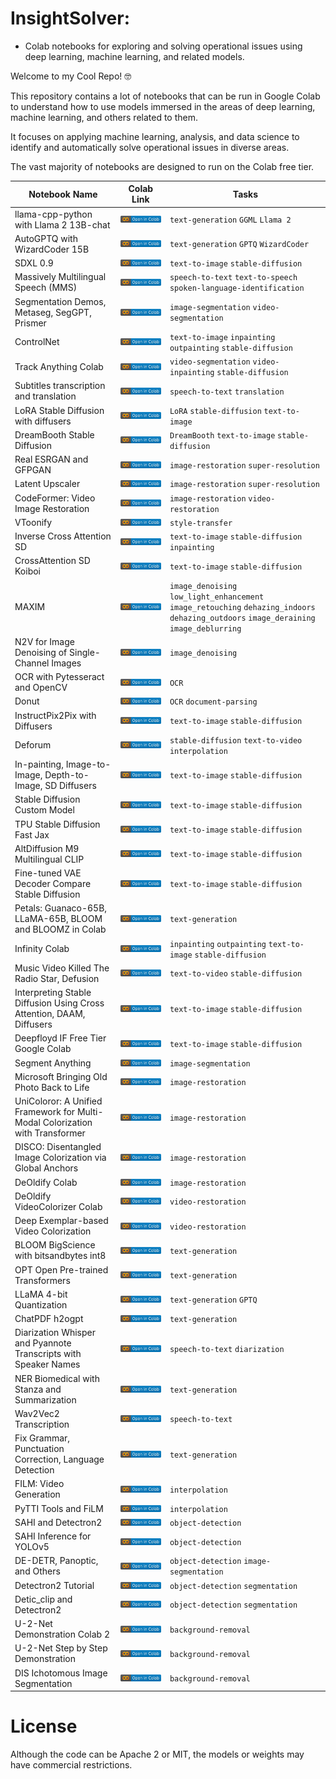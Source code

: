 
# InsightSolver: 
- Colab notebooks for exploring and solving operational issues using deep learning, machine learning, and related models.

Welcome to my Cool Repo! 🤓

This repository contains a lot of notebooks that can be run in Google Colab to understand how to use models immersed in the areas of deep learning, machine learning, and others related to them. 

It focuses on applying machine learning, analysis, and data science to identify and automatically solve operational issues in diverse areas.

The vast majority of notebooks are designed to run on the Colab free tier.

| Notebook Name | Colab Link  | Tasks  |
|-------------------------------------------------------------|---------------------------------------------------------------------------------------------------|--------------------|
| llama-cpp-python with  Llama 2 13B-chat | [![Open](assets/colab.svg)](https://colab.research.google.com/github/R3gm/InsightSolver-Colab/blob/main/LLM_Inference_with_llama_cpp_python__Llama_2_13b_chat.ipynb) |`text-generation` `GGML` `Llama 2`                   |
| AutoGPTQ with WizardCoder 15B  | [![Open](assets/colab.svg)](https://colab.research.google.com/github/r3gm/InsightSolver-Colab/blob/main/LLM_Inference_with_AutoGPTQ_WizardCoder_15B.ipynb) |`text-generation` `GPTQ` `WizardCoder`                   |
| SDXL 0.9  | [![Open](assets/colab.svg)](https://colab.research.google.com/github/r3gm/InsightSolver-Colab/blob/main/SDXL_0_9.ipynb) |`text-to-image` `stable-diffusion`                    |
| Massively Multilingual Speech (MMS) | [![Open](assets/colab.svg)](https://colab.research.google.com/github/r3gm/InsightSolver-Colab/blob/main/Massively_Multilingual_Speech_MMS.ipynb) |`speech-to-text` `text-to-speech` `spoken-language-identification`                  |
| Segmentation Demos, Metaseg, SegGPT, Prismer  | [![Open](assets/colab.svg)](https://colab.research.google.com/github/r3gm/InsightSolver-Colab/blob/main/Segmentation_demos__metaseg_segGPT_Prismer.ipynb) | `image-segmentation` `video-segmentation`                  |
| ControlNet                                                  | [![Open](assets/colab.svg)](https://colab.research.google.com/github/r3gm/InsightSolver-Colab/blob/main/ControlNet.ipynb) | `text-to-image` `inpainting` `outpainting`  `stable-diffusion`                  |
| Track Anything Colab | [![Open](assets/colab.svg)](https://colab.research.google.com/github/r3gm/InsightSolver-Colab/blob/main/Video_segmentation_and_inpainting_Track_anything_colab.ipynb) |`video-segmentation` `video-inpainting` `stable-diffusion`                   |
| Subtitles transcription and translation | [![Open](assets/colab.svg)](https://colab.research.google.com/github/r3gm/InsightSolver-Colab/blob/main/Subtitles_transcript_and_translate_for_video_or_audio__Whisper.ipynb) | `speech-to-text` `translation`                   |
| LoRA Stable Diffusion with diffusers | [![Open](assets/colab.svg)](https://colab.research.google.com/github/r3gm/InsightSolver-Colab/blob/main/LoRA_Stable_Diffusion__Low_Rank_Adaptation_of_Large_Language_Models.ipynb) | `LoRA` `stable-diffusion`  `text-to-image`                   |
| DreamBooth Stable Diffusion | [![Open](assets/colab.svg)](https://colab.research.google.com/github/r3gm/InsightSolver-Colab/blob/main/DreamBooth_Stable_Diffusion.ipynb) |`DreamBooth` `text-to-image` `stable-diffusion`                    |
| Real ESRGAN and GFPGAN | [![Open](assets/colab.svg)](https://colab.research.google.com/github/r3gm/InsightSolver-Colab/blob/main/Image_Restoration__Super_Resolution__Real_ESRGAN_and_GFPGAN.ipynb) |  `image-restoration` `super-resolution`                  |
| Latent Upscaler| [![Open](assets/colab.svg)](https://colab.research.google.com/github/r3gm/InsightSolver-Colab/blob/main/Image_Super_Resolution_latent_upscaler.ipynb) |`image-restoration` `super-resolution`                         |
| CodeFormer: Video Image Restoration | [![Open](assets/colab.svg)](https://colab.research.google.com/github/r3gm/InsightSolver-Colab/blob/main/Video_Image_Restoration_CodeFormer.ipynb) | `image-restoration`  `video-restoration`                   |
| VToonify               | [![Open](assets/colab.svg)](https://colab.research.google.com/github/r3gm/InsightSolver-Colab/blob/main/Style_tranfer_VToonify_inference_playground.ipynb) | `style-transfer`                   |
| Inverse Cross Attention SD  | [![Open](assets/colab.svg)](https://colab.research.google.com/github/r3gm/InsightSolver-Colab/blob/main/InverseCrossAttention_SD.ipynb) | `text-to-image` `stable-diffusion` `inpainting`                   |
| CrossAttention SD Koiboi| [![Open](assets/colab.svg)](https://colab.research.google.com/github/r3gm/InsightSolver-Colab/blob/main/CrossAttention_SD_koiboi.ipynb) |`text-to-image` `stable-diffusion`                    |
| MAXIM    | [![Open](assets/colab.svg)](https://colab.research.google.com/github/r3gm/InsightSolver-Colab/blob/main/MAXIM__Image_Denoising__Low_light_enhancement__Image_retouching__Dehazing_indoors__Dehazing_outdoors__Image_deraining__Image_deblurring.ipynb) | `image_denoising` `low_light_enhancement` `image_retouching` `dehazing_indoors` `dehazing_outdoors` `image_deraining` `image_deblurring`                  |
| N2V for Image Denoising of Single-Channel Images            | [![Open](assets/colab.svg)](https://colab.research.google.com/github/r3gm/InsightSolver-Colab/blob/main/N2V_for_Image_Denoising_of_Single_Channel_Images__Training_and_Inference.ipynb) | `image_denoising`                   |
| OCR with Pytesseract and OpenCV  | [![Open](assets/colab.svg)](https://colab.research.google.com/github/r3gm/InsightSolver-Colab/blob/main/OCR_with_Pytesseract_and_OpenCV.ipynb) | `OCR`                   |
| Donut   | [![Open](assets/colab.svg)](https://colab.research.google.com/github/r3gm/InsightSolver-Colab/blob/main/OCR_Document_Parsing_Donut.ipynb) |`OCR` `document-parsing`                    |
| InstructPix2Pix with Diffusers | [![Open](assets/colab.svg)](https://colab.research.google.com/github/r3gm/InsightSolver-Colab/blob/main/InstructPix2Pix_using_diffusers.ipynb) | `text-to-image` `stable-diffusion`                   |
| Deforum | [![Open](assets/colab.svg)](https://colab.research.google.com/github/r3gm/InsightSolver-Colab/blob/main/Video_generation_Deforum_Stable_Diffusion__Interpolation_animation.ipynb) | `stable-diffusion` `text-to-video` `interpolation`                   |
| In-painting, Image-to-Image, Depth-to-Image, SD Diffusers   | [![Open](assets/colab.svg)](https://colab.research.google.com/github/r3gm/InsightSolver-Colab/blob/main/In_painting__image_to_image__depth_to_image__SD_diffusers.ipynb) | `text-to-image` `stable-diffusion`                   |
| Stable Diffusion Custom Model | [![Open](assets/colab.svg)](https://colab.research.google.com/github/r3gm/InsightSolver-Colab/blob/main/Diffusers_stable_diffusion_custom_model.ipynb) | `text-to-image` `stable-diffusion`                        |
| TPU Stable Diffusion Fast Jax  | [![Open](assets/colab.svg)](https://colab.research.google.com/github/r3gm/InsightSolver-Colab/blob/main/TPU_Stable_Diffusion_fast_jax.ipynb) | `text-to-image` `stable-diffusion`                   |
| AltDiffusion M9 Multilingual CLIP | [![Open](assets/colab.svg)](https://colab.research.google.com/github/r3gm/InsightSolver-Colab/blob/main/AltDiffusion_m9_multilingual_CLIP_model_DEMO.ipynb) | `text-to-image` `stable-diffusion`                   |
| Fine-tuned VAE Decoder Compare Stable Diffusion             | [![Open](assets/colab.svg)](https://colab.research.google.com/github/r3gm/InsightSolver-Colab/blob/main/Fine_tuned_VAE_decoder_compare_Stable_Diffusion.ipynb) |`text-to-image` `stable-diffusion`                    |
| Petals: Guanaco-65B, LLaMA-65B, BLOOM and BLOOMZ in Colab | [![Open](assets/colab.svg)](https://colab.research.google.com/github/r3gm/InsightSolver-Colab/blob/main/Petals_and_Together_BLOOM_176B_GPU_Colab.ipynb) | `text-generation`                   |
| Infinity Colab | [![Open](assets/colab.svg)](https://colab.research.google.com/github/r3gm/InsightSolver-Colab/blob/main/Image_generation_outpainting_inpainting_StableDiffusion_infinity_colab.ipynb) |`inpainting` `outpainting` `text-to-image` `stable-diffusion`                  |
| Music Video Killed The Radio Star, Defusion | [![Open](assets/colab.svg)](https://colab.research.google.com/github/r3gm/InsightSolver-Colab/blob/main/Video_generation_Music_Video_Killed_The_Radio_Star_Defusion.ipynb) |`text-to-video` `stable-diffusion`                    |
| Interpreting Stable Diffusion Using Cross Attention, DAAM, Diffusers | [![Open](assets/colab.svg)](https://colab.research.google.com/github/r3gm/InsightSolver-Colab/blob/main/Interpreting_Stable_Diffusion_Using_Cross_Attention__DAAM_Diffusers.ipynb) | `text-to-image` `stable-diffusion`                   |
| Deepfloyd IF Free Tier Google Colab| [![Open](assets/colab.svg)](https://colab.research.google.com/github/r3gm/InsightSolver-Colab/blob/main/Deepfloyd_IF_free_tier_google_colab.ipynb) | `text-to-image` `stable-diffusion`                   |
| Segment Anything  | [![Open](assets/colab.svg)](https://colab.research.google.com/github/r3gm/InsightSolver-Colab/blob/main/Segment_Anything.ipynb) | `image-segmentation`                   |
| Microsoft Bringing Old Photo Back to Life | [![Open](assets/colab.svg)](https://colab.research.google.com/github/r3gm/InsightSolver-Colab/blob/main/Image_Colorizer_and_fix_of_Microsoft_Bringing_Old_Photo_Back_to_Life.ipynb) | `image-restoration`                    |
| UniColoror: A Unified Framework for Multi-Modal Colorization with Transformer | [![Open](assets/colab.svg)](https://colab.research.google.com/github/r3gm/InsightSolver-Colab/blob/main/ImageColorizer_UniColoror__A_Unified_Framework_for_Multi_Modal_Colorization_with_Transformer.ipynb) | `image-restoration`                    |
| DISCO: Disentangled Image Colorization via Global Anchors | [![Open](assets/colab.svg)](https://colab.research.google.com/github/r3gm/InsightSolver-Colab/blob/main/ImageColorizer_DISCO_Disentangled_Image_Colorization_via_Global_Anchors.ipynb) |`image-restoration`                      |
| DeOldify Colab | [![Open](assets/colab.svg)](https://colab.research.google.com/github/r3gm/InsightSolver-Colab/blob/main/ImageColorizer_DeOldify_ColabStable.ipynb) | `image-restoration`                    |
| DeOldify VideoColorizer Colab  | [![Open](assets/colab.svg)](https://colab.research.google.com/github/r3gm/InsightSolver-Colab/blob/main/VideoColorizer_DeOldify_Colab.ipynb) |  `video-restoration`                       |
| Deep Exemplar-based Video Colorization | [![Open](assets/colab.svg)](https://colab.research.google.com/github/r3gm/InsightSolver-Colab/blob/main/VideoColorizer_Deep_Exemplar_based_Video_Colorization.ipynb) |  `video-restoration`                        |
| BLOOM BigScience with bitsandbytes int8 | [![Open](assets/colab.svg)](https://colab.research.google.com/github/r3gm/InsightSolver-Colab/blob/main/BLOOM_BigScience_bitsandbytes_int8.ipynb) |`text-generation`                    |
| OPT Open Pre-trained Transformers  | [![Open](assets/colab.svg)](https://colab.research.google.com/github/r3gm/InsightSolver-Colab/blob/main/OPT_Open_Pre_trained_Transformers.ipynb) | `text-generation`                   |
| LLaMA 4-bit Quantization | [![Open](assets/colab.svg)](https://colab.research.google.com/github/r3gm/InsightSolver-Colab/blob/main/LLaMA_4_bit_quantization.ipynb) |`text-generation` `GPTQ`                    |
| ChatPDF h2ogpt  | [![Open](assets/colab.svg)](https://colab.research.google.com/github/r3gm/InsightSolver-Colab/blob/main/ChatPDF_h2ogpt.ipynb) | `text-generation`                   |
| Diarization Whisper and Pyannote Transcripts with Speaker Names | [![Open](assets/colab.svg)](https://colab.research.google.com/github/r3gm/InsightSolver-Colab/blob/main/diarization_whisper_and_pyannote_transcripts_with_speaker_names.ipynb) | `speech-to-text` `diarization`                   |
| NER Biomedical with Stanza and Summarization | [![Open](assets/colab.svg)](https://colab.research.google.com/github/r3gm/InsightSolver-Colab/blob/main/NER_biomedical_with_stanza_and_summarization.ipynb) |`text-generation`                    |
| Wav2Vec2 Transcription  | [![Open](assets/colab.svg)](https://colab.research.google.com/github/r3gm/InsightSolver-Colab/blob/main/wav2vec2_transcript_HuggingFace.ipynb) | `speech-to-text`                   |
| Fix Grammar, Punctuation Correction, Language Detection    | [![Open](assets/colab.svg)](https://colab.research.google.com/github/r3gm/InsightSolver-Colab/blob/main/Fix_grammar__punctuation_correction__languaje_detection.ipynb) | `text-generation`                   |
| FILM: Video Generation  | [![Open](assets/colab.svg)](https://colab.research.google.com/github/r3gm/InsightSolver-Colab/blob/main/Video_generation_FILM_with_Pause,_Loops,_and_Reverse_v1_4.ipynb) | `interpolation`                 |
| PyTTI Tools and FiLM | [![Open](assets/colab.svg)](https://colab.research.google.com/github/r3gm/InsightSolver-Colab/blob/main/Video_generation_Interpolation_PyTTI_Tools__FiLM.ipynb) |`interpolation`                    |
| SAHI and Detectron2 | [![Open](assets/colab.svg)](https://colab.research.google.com/github/r3gm/InsightSolver-Colab/blob/main/SAHI_and_Detectron2.ipynb) |`object-detection`                    |
| SAHI Inference for YOLOv5 | [![Open](assets/colab.svg)](https://colab.research.google.com/github/r3gm/InsightSolver-Colab/blob/main/SAHI_inference_for_yolov5.ipynb) | `object-detection`                   |
| DE-DETR, Panoptic, and Others | [![Open](assets/colab.svg)](https://colab.research.google.com/github/r3gm/InsightSolver-Colab/blob/main/Imagesegmentation_detectionlevel_pixel_de_DETR_panoptic_and_others.ipynb) |`object-detection` `image-segmentation`                    |
| Detectron2 Tutorial | [![Open](assets/colab.svg)](https://colab.research.google.com/github/r3gm/InsightSolver-Colab/blob/main/TrainNewConceptImageDetection_OTHER_Detectron2_Tutorial.ipynb) |`object-detection` `segmentation`                    |
| Detic_clip and Detectron2                                   | [![Open](assets/colab.svg)](https://colab.research.google.com/github/r3gm/InsightSolver-Colab/blob/main/Detic_clip_and_detectron2.ipynb) | `object-detection` `segmentation`                  |
| U-2-Net Demonstration Colab 2 | [![Open](assets/colab.svg)](https://colab.research.google.com/github/r3gm/InsightSolver-Colab/blob/main/Background_removal_U_2_Net_Demonstration_Colab_2.ipynb) | `background-removal`                  |
| U-2-Net Step by Step Demonstration      | [![Open](assets/colab.svg)](https://colab.research.google.com/github/r3gm/InsightSolver-Colab/blob/main/Background_removal_U_2_Net_Step_by_Step_Demonstration_Colab_1_demo.ipynb) |`background-removal`                    |
| DIS Ichotomous Image Segmentation| [![Open](assets/colab.svg)](https://colab.research.google.com/github/r3gm/InsightSolver-Colab/blob/main/Background_removal_DIS_Ichotomous_Image_Segmentation.ipynb) |`background-removal`                    |




# License
Although the code can be Apache 2 or MIT, the models or weights may have commercial restrictions.


